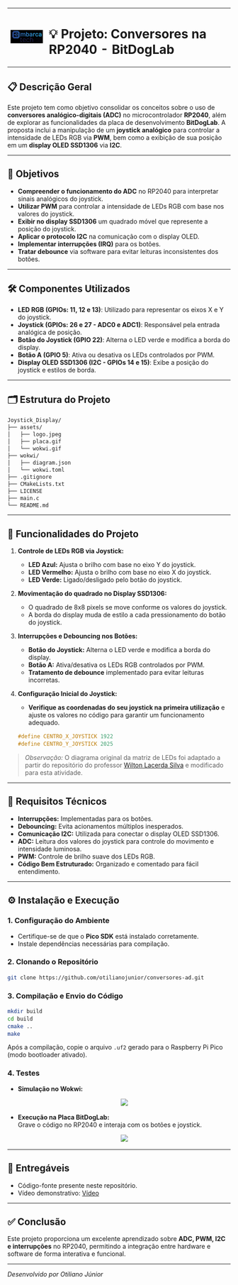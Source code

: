 <table>
  <tr>
    <td>
      <img src="assets/logo.jpeg" alt="Logo do Projeto" width="150">
    </td>
    <td>
      <h1>💡 Projeto: Conversores na RP2040 - BitDogLab</h1>
    </td>
  </tr>
</table>

## 📋 Descrição Geral

Este projeto tem como objetivo consolidar os conceitos sobre o uso de **conversores analógico-digitais (ADC)** no microcontrolador **RP2040**, além de explorar as funcionalidades da placa de desenvolvimento **BitDogLab**. A proposta inclui a manipulação de um **joystick analógico** para controlar a intensidade de LEDs RGB via **PWM**, bem como a exibição de sua posição em um **display OLED SSD1306** via **I2C**.

---

## 🎯 Objetivos

- **Compreender o funcionamento do ADC** no RP2040 para interpretar sinais analógicos do joystick.
- **Utilizar PWM** para controlar a intensidade de LEDs RGB com base nos valores do joystick.
- **Exibir no display SSD1306** um quadrado móvel que represente a posição do joystick.
- **Aplicar o protocolo I2C** na comunicação com o display OLED.
- **Implementar interrupções (IRQ)** para os botões.
- **Tratar debounce** via software para evitar leituras inconsistentes dos botões.

---

## 🛠 Componentes Utilizados

- **LED RGB (GPIOs: 11, 12 e 13)**: Utilizado para representar os eixos X e Y do joystick.
- **Joystick (GPIOs: 26 e 27 - ADC0 e ADC1)**: Responsável pela entrada analógica de posição.
- **Botão do Joystick (GPIO 22)**: Alterna o LED verde e modifica a borda do display.
- **Botão A (GPIO 5)**: Ativa ou desativa os LEDs controlados por PWM.
- **Display OLED SSD1306 (I2C - GPIOs 14 e 15)**: Exibe a posição do joystick e estilos de borda.

---

## 🗂 Estrutura do Projeto

```plaintext
Joystick_Display/
├── assets/
│   ├── logo.jpeg
│   ├── placa.gif
│   └── wokwi.gif
├── wokwi/
│   ├── diagram.json
│   └── wokwi.toml
├── .gitignore
├── CMakeLists.txt
├── LICENSE
├── main.c
└── README.md
```

---

## 🚀 Funcionalidades do Projeto

1. **Controle de LEDs RGB via Joystick:**
   - **LED Azul:** Ajusta o brilho com base no eixo Y do joystick.
   - **LED Vermelho:** Ajusta o brilho com base no eixo X do joystick.
   - **LED Verde:** Ligado/desligado pelo botão do joystick.

2. **Movimentação do quadrado no Display SSD1306:**
   - O quadrado de 8x8 pixels se move conforme os valores do joystick.
   - A borda do display muda de estilo a cada pressionamento do botão do joystick.

3. **Interrupções e Debouncing nos Botões:**
   - **Botão do Joystick:** Alterna o LED verde e modifica a borda do display.
   - **Botão A:** Ativa/desativa os LEDs RGB controlados por PWM.
   - **Tratamento de debounce** implementado para evitar leituras incorretas.

4. **Configuração Inicial do Joystick:**
   - **Verifique as coordenadas do seu joystick na primeira utilização** e ajuste os valores no código para garantir um funcionamento adequado.

   ```c
   #define CENTRO_X_JOYSTICK 1922
   #define CENTRO_Y_JOYSTICK 2025
   ```

> _Observação:_ O diagrama original da matriz de LEDs foi adaptado a partir do repositório do professor [Wilton Lacerda Silva](https://github.com/wiltonlacerda) e modificado para esta atividade.

---

## 🔧 Requisitos Técnicos

- **Interrupções:** Implementadas para os botões.
- **Debouncing:** Evita acionamentos múltiplos inesperados.
- **Comunicação I2C:** Utilizada para conectar o display OLED SSD1306.
- **ADC:** Leitura dos valores do joystick para controle do movimento e intensidade luminosa.
- **PWM:** Controle de brilho suave dos LEDs RGB.
- **Código Bem Estruturado:** Organizado e comentado para fácil entendimento.

---

## ⚙️ Instalação e Execução

### 1. Configuração do Ambiente

- Certifique-se de que o **Pico SDK** está instalado corretamente.
- Instale dependências necessárias para compilação.

### 2. Clonando o Repositório

```bash
git clone https://github.com/otilianojunior/conversores-ad.git
```

### 3. Compilação e Envio do Código

```bash
mkdir build
cd build
cmake ..
make
```

Após a compilação, copie o arquivo `.uf2` gerado para o Raspberry Pi Pico (modo bootloader ativado).

### 4. Testes

- **Simulação no Wokwi:**  
  <p align="center">
    <img src="assets/wokwi.gif" width="50%">
  </p>

- **Execução na Placa BitDogLab:**  
  Grave o código no RP2040 e interaja com os botões e joystick.  
  <p align="center">
    <img src="assets/placa.gif">
  </p>

---

## 📁 Entregáveis

- Código-fonte presente neste repositório.
- Vídeo demonstrativo: [Vídeo](https://drive.google.com/file/d/1ffY0v1yrHNm2p_ohVFK9X0PiHqzneg3u/view?usp=sharing)

---

## ✅ Conclusão

Este projeto proporciona um excelente aprendizado sobre **ADC, PWM, I2C e interrupções** no RP2040, permitindo a integração entre hardware e software de forma interativa e funcional.

---

_Desenvolvido por Otiliano Júnior_